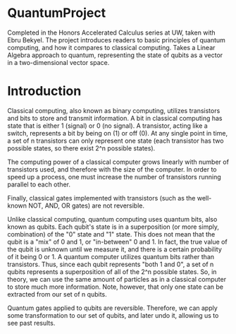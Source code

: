 # QuantumProject
Completed in the Honors Accelerated Calculus series at UW, taken with Ebru Bekyel. The project introduces readers to basic principles of quantum computing, and how it compares to classical computing. Takes a Linear Algebra approach to quantum, representing the state of qubits as a vector in a two-dimensional vector space.

# Introduction

Classical computing, also known as binary computing, utilizes transistors and bits to store and transmit information. A bit in classical computing has state that is either 1 (signal) or 0 (no signal). A transistor, acting like a switch, represents a bit by being on (1) or off (0). At any single point in time, a set of n transistors can only represent one state (each transistor has two possible states, so there exist 2^n possible states).  

The computing power of a classical computer grows linearly with number of transistors used, and therefore with the size of the computer. In order to speed up a process, one must increase the number of transistors running parallel to each other. 

Finally, classical gates implemented with transistors (such as the well-known NOT, AND, OR gates) are not reversible.
 
Unlike classical computing, quantum computing uses quantum bits, also known as qubits. Each qubit's state is in a superposition (or more simply, combination) of the "0" state and "1" state. This does not mean that the qubit is a "mix" of 0 and 1, or "in-between" 0 and 1. In fact, the true value of the qubit is unknown until we measure it, and there is a certain probability of it being 0 or 1. A quantum computer utilizes quantum bits rather than transistors. Thus, since each qubit represents "both 1 and 0", a set of n qubits represents a superposition of all of the 2^n possible states. So, in theory, we can use the same amount of particles as in a classical computer to store much more information. Note, however, that only one state can be extracted from our set of n qubits. 

Quantum gates applied to qubits are reversible. Therefore, we can apply some transformation to our set of qubits, and later undo it, allowing us to see past results.
